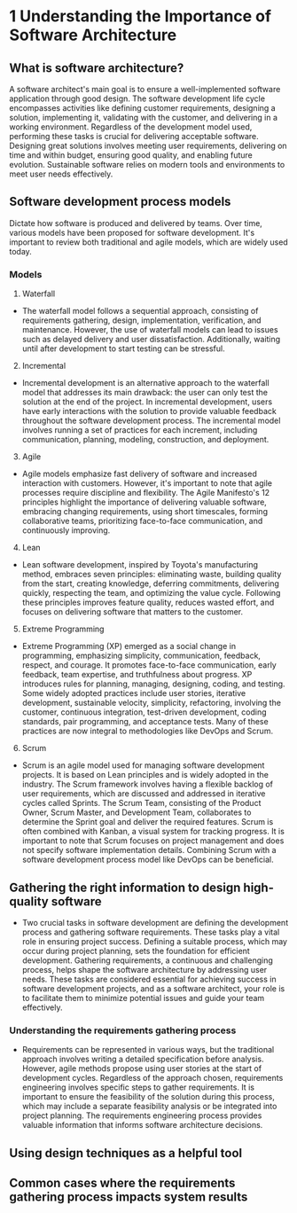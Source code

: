 # 1 Understanding the Importance of Software Architecture

## What is software architecture?
A software architect's main goal is to ensure a well-implemented software application through good design. The software development life cycle encompasses activities like defining customer requirements, designing a solution, implementing it, validating with the customer, and delivering in a working environment. Regardless of the development model used, performing these tasks is crucial for delivering acceptable software. Designing great solutions involves meeting user requirements, delivering on time and within budget, ensuring good quality, and enabling future evolution. Sustainable software relies on modern tools and environments to meet user needs effectively.
## Software development process models
Dictate how software is produced and delivered by teams. Over time, various models have been proposed for software development. It's important to review both traditional and agile models, which are widely used today.
### Models
1. Waterfall
- The waterfall model follows a sequential approach, consisting of requirements gathering, design, implementation, verification, and maintenance. However, the use of waterfall models can lead to issues such as delayed delivery and user dissatisfaction. Additionally, waiting until after development to start testing can be stressful.
2. Incremental
- Incremental development is an alternative approach to the waterfall model that addresses its main drawback: the user can only test the solution at the end of the project. In incremental development, users have early interactions with the solution to provide valuable feedback throughout the software development process. The incremental model involves running a set of practices for each increment, including communication, planning, modeling, construction, and deployment.
3. Agile
- Agile models emphasize fast delivery of software and increased interaction with customers. However, it's important to note that agile processes require discipline and flexibility. The Agile Manifesto's 12 principles highlight the importance of delivering valuable software, embracing changing requirements, using short timescales, forming collaborative teams, prioritizing face-to-face communication, and continuously improving. 
4. Lean
- Lean software development, inspired by Toyota's manufacturing method, embraces seven principles: eliminating waste, building quality from the start, creating knowledge, deferring commitments, delivering quickly, respecting the team, and optimizing the value cycle. Following these principles improves feature quality, reduces wasted effort, and focuses on delivering software that matters to the customer.
5. Extreme Programming
- Extreme Programming (XP) emerged as a social change in programming, emphasizing simplicity, communication, feedback, respect, and courage. It promotes face-to-face communication, early feedback, team expertise, and truthfulness about progress. XP introduces rules for planning, managing, designing, coding, and testing. Some widely adopted practices include user stories, iterative development, sustainable velocity, simplicity, refactoring, involving the customer, continuous integration, test-driven development, coding standards, pair programming, and acceptance tests. Many of these practices are now integral to methodologies like DevOps and Scrum.
6. Scrum
- Scrum is an agile model used for managing software development projects. It is based on Lean principles and is widely adopted in the industry. The Scrum framework involves having a flexible backlog of user requirements, which are discussed and addressed in iterative cycles called Sprints. The Scrum Team, consisting of the Product Owner, Scrum Master, and Development Team, collaborates to determine the Sprint goal and deliver the required features. Scrum is often combined with Kanban, a visual system for tracking progress. It is important to note that Scrum focuses on project management and does not specify software implementation details. Combining Scrum with a software development process model like DevOps can be beneficial.
## Gathering the right information to design high-quality software
- Two crucial tasks in software development are defining the development process and gathering software requirements. These tasks play a vital role in ensuring project success. Defining a suitable process, which may occur during project planning, sets the foundation for efficient development. Gathering requirements, a continuous and challenging process, helps shape the software architecture by addressing user needs. These tasks are considered essential for achieving success in software development projects, and as a software architect, your role is to facilitate them to minimize potential issues and guide your team effectively.
### Understanding the requirements gathering process
- Requirements can be represented in various ways, but the traditional approach involves writing a detailed specification before analysis. However, agile methods propose using user stories at the start of development cycles. Regardless of the approach chosen, requirements engineering involves specific steps to gather requirements. It is important to ensure the feasibility of the solution during this process, which may include a separate feasibility analysis or be integrated into project planning. The requirements engineering process provides valuable information that informs software architecture decisions.
## Using design techniques as a helpful tool

## Common cases where the requirements gathering process impacts system results

